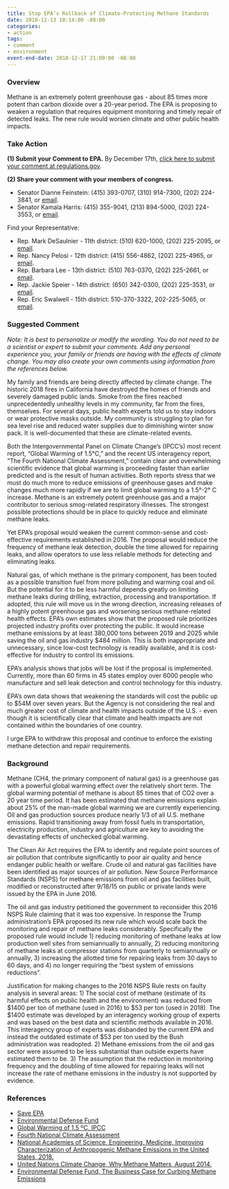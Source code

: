 ```yaml
---
title: Stop EPA’s Rollback of Climate-Protecting Methane Standards
date: 2018-12-13 10:14:00 -08:00
categories:
- action
tags:
- comment
- environment
event-end-date: 2018-12-17 21:00:00 -08:00
---
```


### Overview
Methane is an extremely potent greenhouse gas - about 85 times more potent than carbon dioxide over a 20-year period.  The EPA is proposing to weaken a regulation that requires equipment monitoring and timely repair of detected leaks. The new rule would worsen climate and other public health impacts.  

### Take Action
**(1) Submit your Comment to EPA.** By December 17th, [click here to submit your comment at regulations.gov](https://www.regulations.gov/comment?D=EPA_FRDOC_0001-23033).  

**(2) Share your comment with your members of congress.**
  * Senator Dianne Feinstein: (415) 393-0707, (310) 914-7300, (202) 224-3841, or [email](https://www.feinstein.senate.gov/public/index.cfm/e-mail-me).  
  * Senator Kamala Harris: (415) 355-9041, (213) 894-5000, (202) 224-3553, or [email](https://www.harris.senate.gov/contact).  

Find your Representative:
  * Rep. Mark DeSaulnier - 11th district:  (510) 620-1000, (202) 225-2095, or [email](https://desaulnier.house.gov/contact/email).  
  * Rep. Nancy Pelosi - 12th district:  (415) 556-4862, (202) 225-4965, or [email](https://pelosi.house.gov/contact-me/email-me).  
  * Rep. Barbara Lee - 13th district:  (510) 763-0370, (202) 225-2661, or [email](https://lee.house.gov/contact/email-me).  
  * Rep. Jackie Speier - 14th district: (650) 342-0300, (202) 225-3531, or [email](https://speier.house.gov/contact/email).  
  * Rep. Eric Swalwell - 15th district: 510-370-3322, 202-225-5065, or [email](https://swalwell.house.gov/contact).  

### Suggested Comment
*Note: It is best to personalize or modify the wording. You do not need to be a scientist or expert to submit your comments. Add any personal experience you, your family or friends are having with the effects of climate change.  You may also create your own comments using information from the references below.*  

My family and friends are being directly affected by climate change. The historic 2018 fires in California have destroyed the homes of friends and severely damaged public lands. Smoke from the fires reached unprecedentedly unhealthy levels in my community, far from the fires, themselves. For several days, public health experts told us to stay indoors or wear protective masks outside. My community is struggling to plan for sea level rise and reduced water supplies due to diminishing winter snow pack. It is well-documented that these are climate-related events.  

Both the Intergovernmental Panel on Climate Change’s (IPCC’s) most recent report, “Global Warming of 1.5°C,” and the recent US interagency report, “The Fourth National Climate Assessment,” contain clear and overwhelming scientific evidence that global warming is proceeding faster than earlier predicted and is the result of human activities. Both reports stress that we must do much more to reduce emissions of greenhouse gases and make changes much more rapidly if we are to limit global warming to a 1.5°-2° C increase. Methane is an extremely potent greenhouse gas and a major contributor to serious smog-related respiratory illnesses. The strongest possible protections should be in place to quickly reduce and eliminate methane leaks.  

Yet EPA’s proposal would weaken the current common-sense and cost-effective requirements established in 2016. The proposal would reduce the frequency of methane leak detection, double the time allowed for repairing leaks, and allow operators to use less reliable methods for detecting and eliminating leaks.  

Natural gas, of which methane is the primary component, has been touted as a possible transition fuel from more polluting and warming coal and oil.  But the potential for it to be less harmful depends greatly on limiting methane leaks during drilling, extraction, processing and transportation. If adopted, this rule will move us in the wrong direction, increasing releases of a highly potent greenhouse gas and worsening serious methane-related health effects. EPA’s own estimates show that the proposed rule prioritizes projected industry profits over protecting the public. It would increase methane emissions by at least 380,000 tons between 2019 and 2025 while saving the oil and gas industry $484 million. This is both inappropriate and unnecessary, since low-cost technology is readily available, and it is cost-effective for industry to control its emissions.  

EPA’s analysis shows that jobs will be lost if the proposal is implemented. Currently, more than 60 firms in 45 states employ over 6000 people who manufacture and sell leak detection and control technology for this industry.  

EPA’s own data shows that weakening the standards will cost the public up to $54M over seven years.  But the Agency is not considering the real and much greater cost of climate and health impacts outside of the U.S. - even though it is scientifically clear that climate and health impacts are not contained within the boundaries of one country.  

I urge EPA to withdraw this proposal and continue to enforce the existing methane detection and repair requirements.  


### Background 
Methane (CH4, the primary component of  natural gas) is a greenhouse gas with a powerful global warming effect over the relatively short term. The global warming potential of methane is about 85 times that of CO2 over a 20 year time period. It has been estimated that methane emissions explain about 25% of the man-made global warming we are currently experiencing. Oil and gas production sources produce nearly 1/3 of all U.S. methane emissions. Rapid transitioning away from fossil fuels in transportation, electricity production, industry and agriculture are key to avoiding the devastating effects of unchecked global warming.  

The Clean Air Act requires the EPA to identify and regulate point sources of air pollution that contribute significantly to poor air quality and hence endanger public health or welfare. Crude oil and natural gas facilities have been identified as major sources of air pollution. New Source Performance Standards (NSPS) for methane emissions from oil and gas facilities built, modified or reconstructed after 9/18/15 on public or private lands were issued by the EPA in June 2016.  

The oil and gas industry petitioned the government to reconsider this 2016 NSPS Rule claiming that it was too expensive. In response the Trump administration’s EPA proposed its new rule which would scale back the monitoring and repair of methane leaks considerably. Specifically the proposed rule would include 1) reducing monitoring of methane leaks at low production well sites from semiannually to annually, 2) reducing monitoring of methane leaks at compressor stations from quarterly to semiannually or annually, 3) increasing the allotted time for repairing leaks from 30 days to 60 days, and 4) no longer requiring the “best system of emissions reductions”.  

Justification for making changes to the 2016 NSPS Rule rests on faulty analysis in several areas: 1) The social cost of methane (estimate of its harmful effects on public health and the environment) was reduced from $1400 per ton of methane (used in 2016) to $53 per ton (used in 2018). The $1400 estimate was developed by an interagency working group of experts and was based on the best data and scientific methods available in 2016. This interagency group of experts was disbanded by the current EPA and instead the outdated estimate of $53 per ton used by the Bush administration was readopted. 2) Methane emissions from the oil and gas sector were assumed to be less substantial than outside experts have estimated them to be. 3) The assumption that the reduction in monitoring frequency and the doubling of time allowed for repairing leaks will not increase the rate of methane emissions in the industry is not supported by evidence.  

### References
* [Save EPA](http://saveepaalums.info/proposed+EPA+methane+standards)  
* [Environmental Defense Fund](https://www.edf.org/climate/methane-other-important-greenhouse-gas)  
* [Global Warming of 1.5 ºC, IPCC](https://www.ipcc.ch/sr15/)  
* [Fourth National Climate Assessment](https://www.globalchange.gov/nca4)  
* [National Academies of Science, Engineering, Medicine, Improving Characterization of Anthropogenic Methane Emissions in the United States, 2018.](https://www.nap.edu/catalog/24987/improving-characterization-of-anthropogenic-methane-emissions-in-the-united-states)  
* [United Nations Climate Change, Why Methane Matters, August 2014.](https://unfccc.int/news/new-methane-signs-underline-urgency-to-reverse-emissions)  
* [Environmental Defense Fund, The Business Case for Curbing Methane Emissions](http://business.edf.org/projects/featured/natural-gas/the-business-case-for-methane-mitigation)  